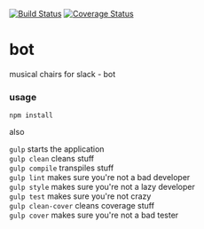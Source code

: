 [![Build Status](https://travis-ci.org/mchairs/bot.svg?branch=master)](https://travis-ci.org/mchairs/bot)
[![Coverage Status](https://coveralls.io/repos/github/mchairs/bot/badge.svg?branch=master)](https://coveralls.io/github/mchairs/bot?branch=master)

# bot

musical chairs for slack - bot

### usage

`npm install`

also

`gulp` starts the application <br/>
`gulp clean` cleans stuff <br/>
`gulp compile` transpiles stuff <br/>
`gulp lint` makes sure you're not a bad developer <br/>
`gulp style` makes sure you're not a lazy developer <br/>
`gulp test` makes sure you're not crazy <br/>
`gulp clean-cover` cleans coverage stuff <br/>
`gulp cover` makes sure you're not a bad tester <br/>
